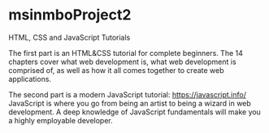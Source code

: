 # msinmboProject2
HTML, CSS and JavaScript Tutorials

The first part is an HTML&CSS tutorial for complete beginners. The 14 chapters cover what web development is, what web development is comprised of, as well as how it all comes together to create web applications.

The second part is a modern JavaScript tutorial:
https://javascript.info/
JavaScript is where you go from being an artist to being a wizard in web development. 
A deep knowledge of JavaScript fundamentals will make you a highly employable developer. 

